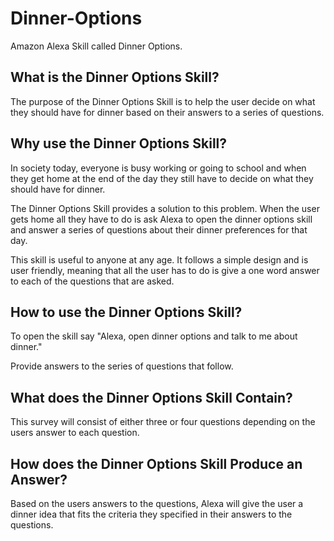 # Dinner-Options
Amazon Alexa Skill called Dinner Options. 

## What is the Dinner Options Skill?
The purpose of the Dinner Options Skill is to help the user decide on what they should have for dinner based on their answers to a series of questions.

## Why use the Dinner Options Skill?
In society today, everyone is busy working or going to school and when they get home at the end of the day they still have to decide on what they should have for dinner. 

The Dinner Options Skill provides a solution to this problem. When the user gets home all they have to do is ask Alexa to open the dinner options skill and answer a series of questions about their dinner preferences for that day.

This skill is useful to anyone at any age. It follows a simple design and is user friendly, meaning that all the user has to do is give a one word answer to each of the questions that are asked.

## How to use the Dinner Options Skill?
To open the skill say "Alexa, open dinner options and talk to me about dinner."

Provide answers to the series of questions that follow.

## What does the Dinner Options Skill Contain?
This survey will consist of either three or four questions depending on the users answer to each question.

## How does the Dinner Options Skill Produce an Answer?
Based on the users answers to the questions, Alexa will give the user a dinner idea that fits the criteria they specified in their answers to the questions.
